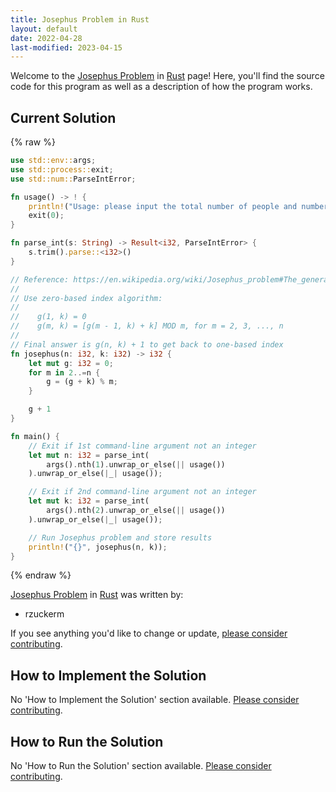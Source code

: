 ```yaml
---
title: Josephus Problem in Rust
layout: default
date: 2022-04-28
last-modified: 2023-04-15
---
```


Welcome to the [Josephus Problem](https://sampleprograms.io/projects/josephus-problem) in [Rust](https://sampleprograms.io/languages/rust) page! Here, you'll find the source code for this program as well as a description of how the program works.

## Current Solution

{% raw %}

```rust
use std::env::args;
use std::process::exit;
use std::num::ParseIntError;

fn usage() -> ! {
    println!("Usage: please input the total number of people and number of people to skip.");
    exit(0);
}

fn parse_int(s: String) -> Result<i32, ParseIntError> {
    s.trim().parse::<i32>()
}

// Reference: https://en.wikipedia.org/wiki/Josephus_problem#The_general_case
//
// Use zero-based index algorithm:
//
//    g(1, k) = 0
//    g(m, k) = [g(m - 1, k) + k] MOD m, for m = 2, 3, ..., n
//
// Final answer is g(n, k) + 1 to get back to one-based index
fn josephus(n: i32, k: i32) -> i32 {
    let mut g: i32 = 0;
    for m in 2..=n {
        g = (g + k) % m;
    }

    g + 1
}

fn main() {
    // Exit if 1st command-line argument not an integer
    let mut n: i32 = parse_int(
        args().nth(1).unwrap_or_else(|| usage())
    ).unwrap_or_else(|_| usage());

    // Exit if 2nd command-line argument not an integer
    let mut k: i32 = parse_int(
        args().nth(2).unwrap_or_else(|| usage())
    ).unwrap_or_else(|_| usage());

    // Run Josephus problem and store results
    println!("{}", josephus(n, k));
}
```

{% endraw %}

[Josephus Problem](https://sampleprograms.io/projects/josephus-problem) in [Rust](https://sampleprograms.io/languages/rust) was written by:

- rzuckerm

If you see anything you'd like to change or update, [please consider contributing](https://github.com/TheRenegadeCoder/sample-programs).

## How to Implement the Solution

No 'How to Implement the Solution' section available. [Please consider contributing](https://github.com/TheRenegadeCoder/sample-programs-website).

## How to Run the Solution

No 'How to Run the Solution' section available. [Please consider contributing](https://github.com/TheRenegadeCoder/sample-programs-website).